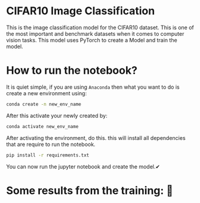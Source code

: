 # CIFAR10 Image Classification

This is the image classification model for the CIFAR10 dataset. This is one of the most important and benchmark datasets when it comes to computer vision tasks. This model uses PyTorch to create a Model and train the model. 

# How to run the notebook?

It is quiet simple, if you are using `Anaconda` then what you want to do is create a new environment using:

```Bash
conda create -n new_env_name
```

After this activate your newly created by:

```Bash
conda activate new_env_name
```

After activating the environment, do this. this will install all dependencies that are require to run the notebook.

```Bash
pip install -r requirements.txt
```

You can now run the jupyter notebook and create the model.✔

# Some results from the training: 🏁
